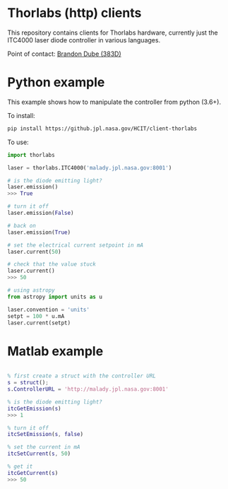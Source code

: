 # Thorlabs (http) clients

This repository contains clients for Thorlabs hardware, currently just the ITC4000 laser diode controller in various languages.

Point of contact: [Brandon Dube (383D)](mailto:brandon.dube@jpl.nasa.gov)

# Python example

This example shows how to manipulate the controller from python (3.6+).

To install:
```sh
pip install https://github.jpl.nasa.gov/HCIT/client-thorlabs
```

To use:

```python
import thorlabs

laser = thorlabs.ITC4000('malady.jpl.nasa.gov:8001')

# is the diode emitting light?
laser.emission()
>>> True

# turn it off
laser.emission(False)

# back on
laser.emission(True)

# set the electrical current setpoint in mA
laser.current(50)

# check that the value stuck
laser.current()
>>> 50

# using astropy
from astropy import units as u

laser.convention = 'units'
setpt = 100 * u.mA
laser.current(setpt)
```


# Matlab example

```matlab

% first create a struct with the controller URL
s = struct();
s.ControllerURL = 'http://malady.jpl.nasa.gov:8001'

% is the diode emitting light?
itcGetEmission(s)
>>> 1

% turn it off
itcSetEmission(s, false)

% set the current in mA
itcSetCurrent(s, 50)

% get it
itcGetCurrent(s)
>>> 50
```
